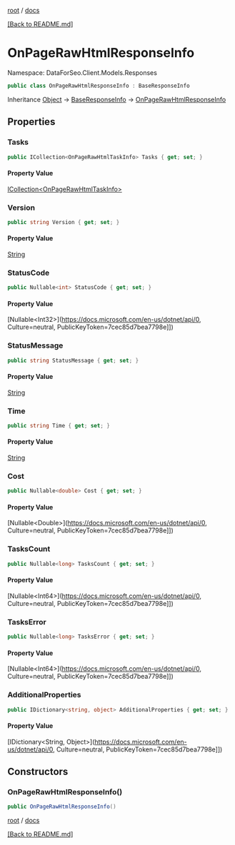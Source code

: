 [root](./../ "root") / [docs](./ "docs")

[[Back to README.md]](./../README.md "[Back to README.md]")

# OnPageRawHtmlResponseInfo

Namespace: DataForSeo.Client.Models.Responses

```csharp
public class OnPageRawHtmlResponseInfo : BaseResponseInfo
```

Inheritance [Object](https://docs.microsoft.com/en-us/dotnet/api/Object) → [BaseResponseInfo](./BaseResponseInfo.md) → [OnPageRawHtmlResponseInfo](./OnPageRawHtmlResponseInfo.md)

## Properties

### **Tasks**

```csharp
public ICollection<OnPageRawHtmlTaskInfo> Tasks { get; set; }
```

#### Property Value

[ICollection&lt;OnPageRawHtmlTaskInfo&gt;](./OnPageRawHtmlTaskInfo.md)<br>

### **Version**

```csharp
public string Version { get; set; }
```

#### Property Value

[String](https://docs.microsoft.com/en-us/dotnet/api/String)<br>

### **StatusCode**

```csharp
public Nullable<int> StatusCode { get; set; }
```

#### Property Value

[Nullable&lt;Int32&gt;](https://docs.microsoft.com/en-us/dotnet/api/0, Culture=neutral, PublicKeyToken=7cec85d7bea7798e]])<br>

### **StatusMessage**

```csharp
public string StatusMessage { get; set; }
```

#### Property Value

[String](https://docs.microsoft.com/en-us/dotnet/api/String)<br>

### **Time**

```csharp
public string Time { get; set; }
```

#### Property Value

[String](https://docs.microsoft.com/en-us/dotnet/api/String)<br>

### **Cost**

```csharp
public Nullable<double> Cost { get; set; }
```

#### Property Value

[Nullable&lt;Double&gt;](https://docs.microsoft.com/en-us/dotnet/api/0, Culture=neutral, PublicKeyToken=7cec85d7bea7798e]])<br>

### **TasksCount**

```csharp
public Nullable<long> TasksCount { get; set; }
```

#### Property Value

[Nullable&lt;Int64&gt;](https://docs.microsoft.com/en-us/dotnet/api/0, Culture=neutral, PublicKeyToken=7cec85d7bea7798e]])<br>

### **TasksError**

```csharp
public Nullable<long> TasksError { get; set; }
```

#### Property Value

[Nullable&lt;Int64&gt;](https://docs.microsoft.com/en-us/dotnet/api/0, Culture=neutral, PublicKeyToken=7cec85d7bea7798e]])<br>

### **AdditionalProperties**

```csharp
public IDictionary<string, object> AdditionalProperties { get; set; }
```

#### Property Value

[IDictionary&lt;String, Object&gt;](https://docs.microsoft.com/en-us/dotnet/api/0, Culture=neutral, PublicKeyToken=7cec85d7bea7798e]])<br>

## Constructors

### **OnPageRawHtmlResponseInfo()**

```csharp
public OnPageRawHtmlResponseInfo()
```

[root](./../ "root") / [docs](./ "docs")

[[Back to README.md]](./../README.md "[Back to README.md]")